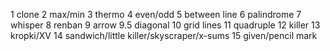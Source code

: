 1 clone
2 max/min
3 thermo
4 even/odd
5 between line
6 palindrome
7 whisper
8 renban
9 arrow
9.5 diagonal
10 grid lines
11 quadruple
12 killer
13 kropki/XV
14 sandwich/little killer/skyscraper/x-sums
15 given/pencil mark
